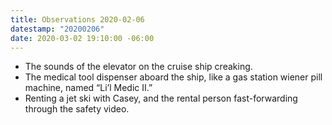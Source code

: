 ```yaml
---
title: Observations 2020-02-06
datestamp: "20200206"
date: 2020-03-02 19:10:00 -06:00
---
```


- The sounds of the elevator on the cruise ship creaking.
- The medical tool dispenser aboard the ship, like a gas station wiener pill machine, named “Li’l Medic II.”
- Renting a jet ski with Casey, and the rental person fast-forwarding through the safety video.
